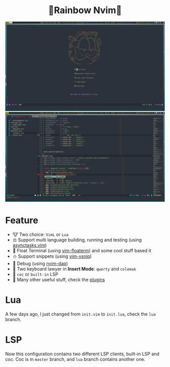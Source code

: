 <div align="center">
    <h1>🌈Rainbow Nvim🌈</h1>
</div>

![screenshot-1](./screenshot-1.png)
![screenshot-2](./screenshot-2.png)

# Feature
- 🐮 Two choice: `VimL` or `Lua`
- ⚖️  Support multi language building, running and testing (using [asynctasks.vim](https://github.com/skywind3000/asynctasks.vim))
- 🚁 Float Terminal (using [vim-floaterm](https://github.com/voldikss/vim-floaterm)) and some cool stuff based it
- ⛄ Support snippets (using [vim-vsnip](https://github.com/hrsh7th/vim-vsnip))
- 🌋 Debug (using [nvim-dap](https://github.com/mfussenegger/nvim-dap))
- 🎹 Two keyboard lawyer in **Insert Mode**: `qwerty` and `colemak`
- 📢 `coc` or `built-in` LSP
- 🚠 Many other useful stuff, check the [plugins](https://github.com/rainbowhxch/nvim/blob/lua/lua/plugins.lua)

# Lua
A few days ago, I just changed from `init.vim` to `init.lua`, check the `lua` branch.

# LSP
Now this configuration contains two different LSP clients, built-in LSP and coc. Coc is in `master` branch, and `lua` branch contains another one.

